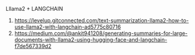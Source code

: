 Lllama2 + LANGCHAIN
1. https://levelup.gitconnected.com/text-summarization-llama2-how-to-use-llama2-with-langchain-ad5775c80716
2. https://medium.com/@ankit941208/generating-summaries-for-large-documents-with-llama2-using-hugging-face-and-langchain-f7de567339d2
